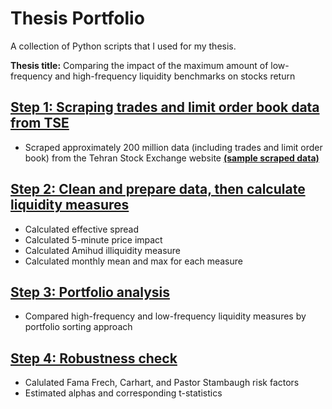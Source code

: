 # Thesis Portfolio
A collection of Python scripts that I used for my thesis.

**Thesis title:** Comparing the impact of the maximum amount of low-frequency and high-frequency liquidity benchmarks on stocks return

## [Step 1: Scraping trades and limit order book data from TSE](https://github.com/behnoud-bazrafshan/ThesisPortfolio/tree/main/Scraping)
* Scraped approximately 200 million data (including trades and limit order book) from the Tehran Stock Exchange website [**(sample scraped data)**](https://drive.google.com/drive/folders/1N4d34Zb1yxoOCJI0VOrJjYYptBzXjHge?usp=sharing)
## [Step 2: Clean and prepare data, then calculate liquidity measures](https://github.com/behnoud-bazrafshan/ThesisPortfolio/tree/main/Calculating%20liquidity%20measures)
* Calculated effective spread
* Calculated 5-minute price impact
* Calculated Amihud illiquidity measure
* Calculated monthly mean and max for each measure
## [Step 3: Portfolio analysis](https://github.com/behnoud-bazrafshan/ThesisPortfolio/blob/main/portfolio_analysis.ipynb)
* Compared high-frequency and low-frequency liquidity measures by portfolio sorting approach
## [Step 4: Robustness check](https://github.com/behnoud-bazrafshan/ThesisPortfolio/tree/main/Robustness%20Check)
* Calulated Fama Frech, Carhart, and Pastor Stambaugh risk factors
* Estimated alphas and corresponding t-statistics
